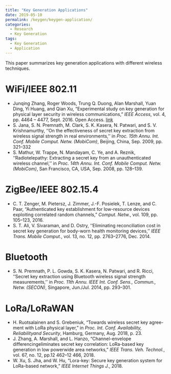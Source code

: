 ```yaml
---
title: "Key Generation Applications"
date: 2019-05-10
permalink: /keygen/keygen-application/
categories:
  - Research
  - Key Generation
tags:
  - Key Generation
  - Application
---
```


This paper summarizes key generation applications with different wireless techniques.

# WiFi/IEEE 802.11
* Junqing Zhang, Roger Woods,  Trung Q. Duong, Alan Marshall, Yuan Ding, Yi Huang, and Qian Xu, “Experimental study on key generation for physical layer security in wireless communications,” _IEEE Access_, vol. 4, pp. 4464 – 4477, Sept. 2016. Open Access. [link](https://ieeexplore.ieee.org/abstract/document/7557048)
* S. Jana, S. N. Premnath, M. Clark, S. K. Kasera, N. Patwari, and S. V. Krishnamurthy, ‘‘On the effectiveness of secret key extraction from wireless signal strength in real environments,’’ in _Proc. 15th Annu. Int. Conf. Mobile Comput. Netw. (MobiCom)_, Beijing, China, Sep. 2009, pp. 321–332
* S. Mathur, W. Trappe, N. Mandayam, C. Ye, and A. Reznik, ‘‘Radiotelepathy: Extracting a secret key from an unauthenticated wireless channel,’’ in _Proc. 14th Annu. Int. Conf. Mobile Comput. Netw. (MobiCom)_,
San Francisco, CA, USA, Sep. 2008, pp. 128–139.

# ZigBee/IEEE 802.15.4
* C. T. Zenger, M. Pietersz, J. Zimmer, J.-F. Posielek, T. Lenze, and C. Paar, “Authenticated key establishment for low-resource devices exploiting correlated random channels,” _Comput. Netw._, vol. 109, pp. 105–123, 2016.
* S. T. Ali, V. Sivaraman, and D. Ostry, ‘‘Eliminating reconciliation cost in secret key generation for body-worn health monitoring devices,’’ _IEEE Trans. Mobile Comput._, vol. 13, no. 12, pp. 2763–2776, Dec. 2014.

# Bluetooth
* S. N. Premnath, P. L. Gowda, S. K. Kasera, N. Patwari, and R. Ricci, ‘‘Secret key extraction using Bluetooth wireless signal strength measurements,’’ in _Proc. 11th Annu. IEEE Int. Conf. Sens., Commun., Netw. (SECON)_, Singapore, Jun./Jul. 2014, pp. 293–301.

# LoRa/LoRaWAN
* H. Ruotsalainen  and  S.  Grebeniuk,  “Towards  wireless  secret  key  agree-ment with LoRa physical layer,” in _Proc. Int. Conf. Availability, Reliabilityand Security_, Hamburg, Germany, Aug. 2018, p. 23.
* J. Zhang,  A.  Marshall,  and  L.  Hanzo,  “Channel-envelope  differencingeliminates secret key correlation: LoRa-based key generation in low powerwide  area  networks,” _IEEE  Trans.  Veh.  Technol._,  vol.  67,  no.  12,  pp.12 462–12 466, 2018.
* W. Xu, S. Jha, and W. Hu, “Lora-key: Secure key generation system for LoRa-based network,” _IEEE Internet Things J._, 2018.